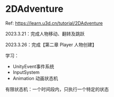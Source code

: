 # 2DAdventure
Ref: https://learn.u3d.cn/tutorial/2DAdventure

2023.3.21：完成人物移动、翻转及跳跃

2023.3.26：完成【第二章 Player 人物创建】

学习：

- UnityEvent事件系统
- InputSystem
- Animation 动画状态机

有限状态机：一个时间段内，只执行一个特定的状态